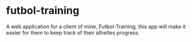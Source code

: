 # futbol-training
A web application for a client of mine, Futbol-Training, this app will make it easier for them to keep track of their atheltes progress.

